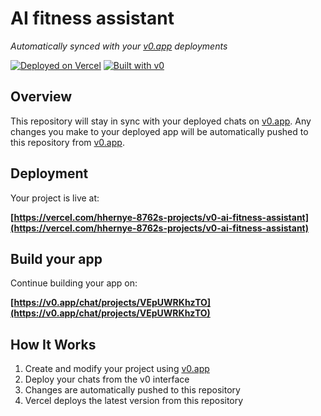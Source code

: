 # AI fitness assistant

*Automatically synced with your [v0.app](https://v0.app) deployments*

[![Deployed on Vercel](https://img.shields.io/badge/Deployed%20on-Vercel-black?style=for-the-badge&logo=vercel)](https://vercel.com/hhernye-8762s-projects/v0-ai-fitness-assistant)
[![Built with v0](https://img.shields.io/badge/Built%20with-v0.app-black?style=for-the-badge)](https://v0.app/chat/projects/VEpUWRKhzTO)

## Overview

This repository will stay in sync with your deployed chats on [v0.app](https://v0.app).
Any changes you make to your deployed app will be automatically pushed to this repository from [v0.app](https://v0.app).

## Deployment

Your project is live at:

**[https://vercel.com/hhernye-8762s-projects/v0-ai-fitness-assistant](https://vercel.com/hhernye-8762s-projects/v0-ai-fitness-assistant)**

## Build your app

Continue building your app on:

**[https://v0.app/chat/projects/VEpUWRKhzTO](https://v0.app/chat/projects/VEpUWRKhzTO)**

## How It Works

1. Create and modify your project using [v0.app](https://v0.app)
2. Deploy your chats from the v0 interface
3. Changes are automatically pushed to this repository
4. Vercel deploys the latest version from this repository